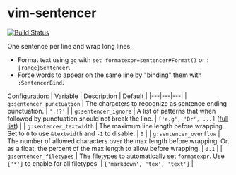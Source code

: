 # vim-sentencer

[![Build Status](https://github.com/whonore/vim-sentencer/workflows/Tests/badge.svg?branch=main)](https://github.com/whonore/vim-sentencer/actions?query=workflow%3ATests)

One sentence per line and wrap long lines.
* Format text using `gq` with `set formatexpr=sentencer#Format()` or `:[range]Sentencer`.
* Force words to appear on the same line by "binding" them with `:SentencerBind`.

Configuration:
| Variable | Description | Default |
|---|---|---|
| `g:sentencer_punctuation` | The characters to recognize as sentence ending punctuation. | `'.!?'` |
| `g:sentencer_ignore` | A list of patterns that when followed by punctuation should not break the line. | `['e.g', 'Dr', ...]` ([full list](plugin/sentencer.vim)) |
| `g:sentencer_textwidth` |  The maximum line length before wrapping. Set to `0` to use `&textwidth` and `-1` to disable. | `0` |
| `g:sentencer_overflow` | The number of allowed characters over the max length before wrapping. Or, as a float, the percent of the max length to allow before wrapping. | `0.1` |
| `g:sentencer_filetypes` | The filetypes to automatically set `formatexpr`. Use `['*']` to enable for all filetypes. | `['markdown', 'tex', 'text']` |
